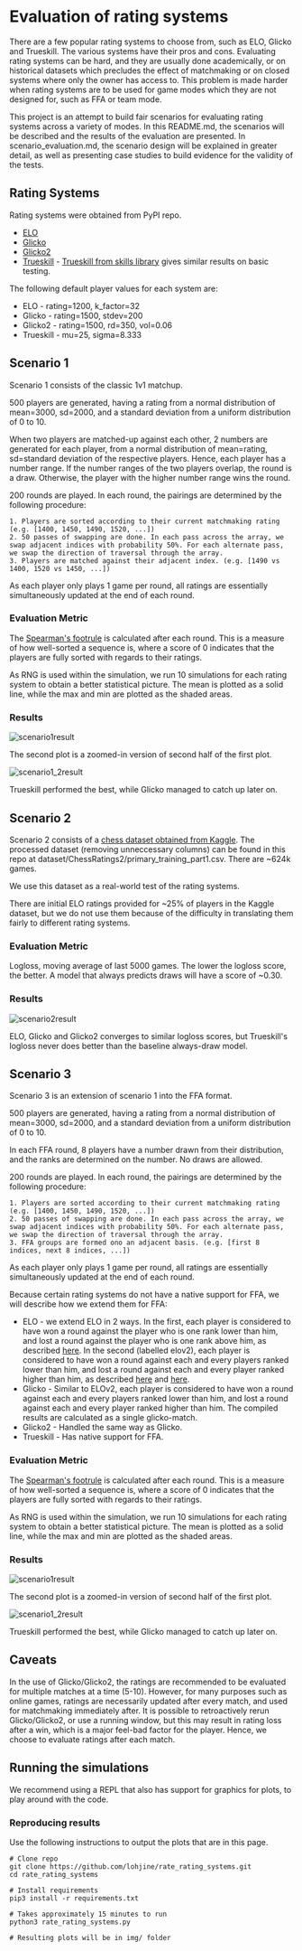 # Evaluation of rating systems

There are a few popular rating systems to choose from, such as ELO, Glicko and Trueskill. The various systems have their pros and cons. Evaluating rating systems can be hard, and they are usually done academically, or on historical datasets which precludes the effect of matchmaking or on closed systems where only the owner has access to. This problem is made harder when rating systems are to be used for game modes which they are not designed for, such as FFA or team mode.

This project is an attempt to build fair scenarios for evaluating rating systems across a variety of modes. In this README.md, the scenarios will be described and the results of the evaluation are presented. In scenario_evaluation.md, the scenario design will be explained in greater detail, as well as presenting case studies to build evidence for the validity of the tests.

## Rating Systems

Rating systems were obtained from PyPI repo.

* [ELO](https://pypi.org/project/elo/)
* [Glicko](https://pypi.org/project/skills/)
* [Glicko2](https://pypi.org/project/glicko2/) 
* [Trueskill](https://pypi.org/project/trueskill/) - [Trueskill from skills library](https://pypi.org/project/skills/) gives similar results on basic testing.

The following default player values for each system are:
* ELO - rating=1200, k_factor=32
* Glicko - rating=1500, stdev=200
* Glicko2 - rating=1500, rd=350, vol=0.06
* Trueskill - mu=25, sigma=8.333

## Scenario 1

Scenario 1 consists of the classic 1v1 matchup. 

500 players are generated, having a rating from a normal distribution of mean=3000, sd=2000, and a standard deviation from a uniform distribution of 0 to 10.

When two players are matched-up against each other, 2 numbers are generated for each player, from a normal distribution of mean=rating, sd=standard deviation of the respective players. Hence, each player has a number range. If the number ranges of the two players overlap, the round is a draw. Otherwise, the player with the higher number range wins the round.

200 rounds are played. In each round, the pairings are determined by the following procedure:

```
1. Players are sorted according to their current matchmaking rating (e.g. [1400, 1450, 1490, 1520, ...])
2. 50 passes of swapping are done. In each pass across the array, we swap adjacent indices with probability 50%. For each alternate pass, we swap the direction of traversal through the array.
3. Players are matched against their adjacent index. (e.g. [1490 vs 1400, 1520 vs 1450, ...])
```

As each player only plays 1 game per round, all ratings are essentially simultaneously updated at the end of each round.

### Evaluation Metric

The [Spearman's footrule](https://people.revoledu.com/kardi/tutorial/Similarity/FootruleDistance.html) is calculated after each round. This is a measure of how well-sorted a sequence is, where a score of 0 indicates that the players are fully sorted with regards to their ratings.

As RNG is used within the simulation, we run 10 simulations for each rating system to obtain a better statistical picture. The mean is plotted as a solid line, while the max and min are plotted as the shaded areas.

### Results

![scenario1result](img/scenario1.png)

The second plot is a zoomed-in version of second half of the first plot.

![scenario1_2result](img/scenario1_2.png)

Trueskill performed the best, while Glicko managed to catch up later on.

## Scenario 2

Scenario 2 consists of a [chess dataset obtained from Kaggle](https://www.kaggle.com/c/ChessRatings2/data). The processed dataset (removing unneccessary columns) can be found in this repo at dataset/ChessRatings2/primary_training_part1.csv. There are ~624k games.

We use this dataset as a real-world test of the rating systems.

There are initial ELO ratings provided for ~25% of players in the Kaggle dataset, but we do not use them because of the difficulty in translating them fairly to different rating systems.

### Evaluation Metric

Logloss, moving average of last 5000 games. The lower the logloss score, the better. A model that always predicts draws will have a score of ~0.30.

### Results

![scenario2result](img/scenario2.png)

ELO, Glicko and Glicko2 converges to similar logloss scores, but Trueskill's logloss never does better than the baseline always-draw model.


## Scenario 3

Scenario 3 is an extension of scenario 1 into the FFA format.

500 players are generated, having a rating from a normal distribution of mean=3000, sd=2000, and a standard deviation from a uniform distribution of 0 to 10.

In each FFA round, 8 players have a number drawn from their distribution, and the ranks are determined on the number. No draws are allowed. 

200 rounds are played. In each round, the pairings are determined by the following procedure:

```
1. Players are sorted according to their current matchmaking rating (e.g. [1400, 1450, 1490, 1520, ...])
2. 50 passes of swapping are done. In each pass across the array, we swap adjacent indices with probability 50%. For each alternate pass, we swap the direction of traversal through the array.
3. FFA groups are formed ono an adjacent basis. (e.g. [first 8 indices, next 8 indices, ...])
```

As each player only plays 1 game per round, all ratings are essentially simultaneously updated at the end of each round.

Because certain rating systems do not have a native support for FFA, we will describe how we extend them for FFA:

* ELO - we extend ELO in 2 ways. In the first, each player is considered to have won a round against the player who is one rank lower than him, and lost a round against the player who is one rank above him, as described [here](http://www.tckerrigan.com/Misc/Multiplayer_Elo/). In the second (labelled elov2), each player is considered to have won a round against each and every players ranked lower than him, and lost a round against each and every player ranked higher than him, as described [here](http://elo-norsak.rhcloud.com/index.php) and [here](https://github.com/FigBug/Multiplayer-ELO/blob/master/python/elo.py).
* Glicko - Similar to ELOv2, each player is considered to have won a round against each and every players ranked lower than him, and lost a round against each and every player ranked higher than him. The compiled results are calculated as a single glicko-match.
* Glicko2 - Handled the same way as Glicko.
* Trueskill - Has native support for FFA.

### Evaluation Metric

The [Spearman's footrule](https://people.revoledu.com/kardi/tutorial/Similarity/FootruleDistance.html) is calculated after each round. This is a measure of how well-sorted a sequence is, where a score of 0 indicates that the players are fully sorted with regards to their ratings.

As RNG is used within the simulation, we run 10 simulations for each rating system to obtain a better statistical picture. The mean is plotted as a solid line, while the max and min are plotted as the shaded areas.

### Results

![scenario1result](img/scenario1.png)

The second plot is a zoomed-in version of second half of the first plot.

![scenario1_2result](img/scenario1_2.png)

Trueskill performed the best, while Glicko managed to catch up later on.


## Caveats

In the use of Glicko/Glicko2, the ratings are recommended to be evaluated for multiple matches at a time (5-10). However, for many purposes such as online games, ratings are necessarily updated after every match, and used for matchmaking immediately after. It is possible to retroactively rerun Glicko/Glicko2, or use a running window, but this may result in rating loss after a win, which is a major feel-bad factor for the player. Hence, we choose to evaluate ratings after each match.


## Running the simulations

We recommend using a REPL that also has support for graphics for plots, to play around with the code.

### Reproducing results

Use the following instructions to output the plots that are in this page.

```
# Clone repo
git clone https://github.com/lohjine/rate_rating_systems.git
cd rate_rating_systems

# Install requirements
pip3 install -r requirements.txt

# Takes approximately 15 minutes to run
python3 rate_rating_systems.py

# Resulting plots will be in img/ folder
```







